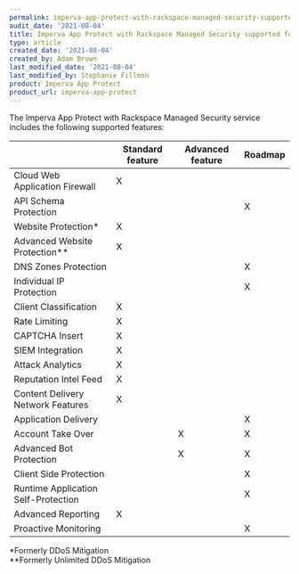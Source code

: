 ```yaml
---
permalink: imperva-app-protect-with-rackspace-managed-security-supported-features/
audit_date: '2021-08-04'
title: Imperva App Protect with Rackspace Managed Security supported features
type: article
created_date: '2021-08-04'
created_by: Adam Brown
last_modified_date: '2021-08-04'
last_modified_by: Stephanie Fillmon
product: Imperva App Protect
product_url: imperva-app-protect
---
```


The Imperva App Protect with Rackspace Managed Security service includes
the following supported features:

|  | Standard feature | Advanced feature | Roadmap |
| --- | --- | --- | --- |
| Cloud Web Application Firewall | X |  |  |
| API Schema Protection |  |  | X |
| Website Protection\* | X |  |  |
| Advanced Website Protection\*\* | X |  |  |
| DNS Zones Protection |  |  | X |
| Individual IP Protection |  |  | X |
| Client Classification | X |  |  |
| Rate Limiting | X |  |  |
| CAPTCHA Insert | X |  |  |
| SIEM Integration | X |  |  |
| Attack Analytics | X |  |  |
| Reputation Intel Feed | X |  |  |
| Content Delivery Network Features | X |  |  |
| Application Delivery |  |  | X |
| Account Take Over |  | X | X |
| Advanced Bot Protection |  | X | X |
| Client Side Protection |  |  | X |
| Runtime Application Self-Protection |  |  | X |
| Advanced Reporting | X |  |  |
| Proactive Monitoring |  |  | X |

\*Formerly DDoS Mitigation <br />
\*\*Formerly Unlimited DDoS Mitigation
